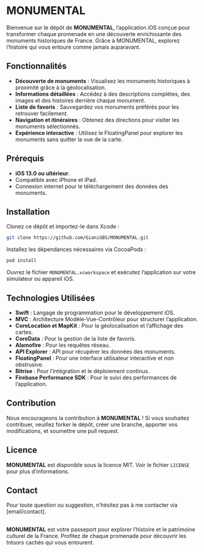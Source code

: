 # MONUMENTAL

Bienvenue sur le dépôt de **MONUMENTAL**, l’application iOS conçue pour transformer chaque promenade en une découverte enrichissante des monuments historiques de France. Grâce à MONUMENTAL, explorez l’histoire qui vous entoure comme jamais auparavant.

## Fonctionnalités

- **Découverte de monuments** : Visualisez les monuments historiques à proximité grâce à la géolocalisation.
- **Informations détaillées** : Accédez à des descriptions complètes, des images et des histoires derrière chaque monument.
- **Liste de favoris** : Sauvegardez vos monuments préférés pour les retrouver facilement.
- **Navigation et itinéraires** : Obtenez des directions pour visiter les monuments sélectionnés.
- **Expérience interactive** : Utilisez le FloatingPanel pour explorer les monuments sans quitter la vue de la carte.

## Prérequis

- **iOS 13.0 ou ultérieur**.
- Compatible avec iPhone et iPad.
- Connexion internet pour le téléchargement des données des monuments.

## Installation

Clonez ce dépôt et importez-le dans Xcode :

```bash
git clone https://github.com/GianiGBS/MONUMENTAL.git
```

Installez les dépendances nécessaires via CocoaPods :

```bash
pod install
```

Ouvrez le fichier `MONUMENTAL.xcworkspace` et exécutez l’application sur votre simulateur ou appareil iOS.

## Technologies Utilisées

- **Swift** : Langage de programmation pour le développement iOS.
- **MVC** : Architecture Modèle-Vue-Contrôleur pour structurer l’application.
- **CoreLocation et MapKit** : Pour la géolocalisation et l’affichage des cartes.
- **CoreData** : Pour la gestion de la liste de favoris.
- **Alamofire** : Pour les requêtes réseau.
- **API Explorer** : API pour récupérer les données des monuments.
- **FloatingPanel** : Pour une interface utilisateur interactive et non obstrusive.
- **Bitrise** : Pour l’intégration et le déploiement continus.
- **Firebase Performance SDK** : Pour le suivi des performances de l’application.

## Contribution

Nous encourageons la contribution à **MONUMENTAL** ! Si vous souhaitez contribuer, veuillez forker le dépôt, créer une branche, apporter vos modifications, et soumettre une pull request.

## Licence

**MONUMENTAL** est disponible sous la licence MIT. Voir le fichier `LICENSE` pour plus d’informations.

## Contact

Pour toute question ou suggestion, n’hésitez pas à me contacter via [email/contact].

##
**MONUMENTAL** est votre passeport pour explorer l’histoire et le patrimoine culturel de la France. Profitez de chaque promenade pour découvrir les trésors cachés qui vous entourent.
```

